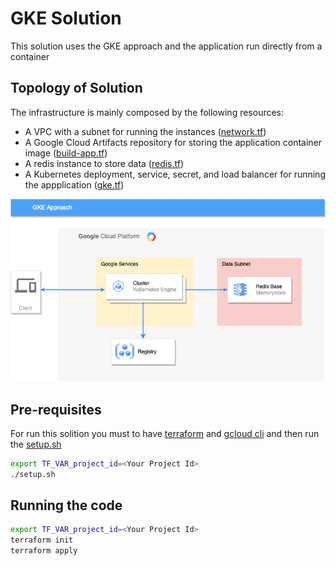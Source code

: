 # GKE Solution
This solution uses the GKE approach and the application run directly from a container

## Topology of Solution
The infrastructure is mainly composed by the following resources:

- A VPC with a subnet for running the instances ([network.tf](terraform/network.tf))
- A Google Cloud Artifacts repository for storing the application container image ([build-app.tf](terraform/build-app.tf))
- A redis instance to store data ([redis.tf](terraform/redis.tf))
- A Kubernetes deployment, service, secret, and load balancer for running the appplication ([gke.tf](terraform/gke.tf))

![alt text](../assets/GKE.png "GCE Solution Tolpology")

## Pre-requisites
For run this solition you must to have [terraform](https://www.terraform.io/) and [gcloud cli](https://cloud.google.com/sdk/docs/install) and then run the [setup.sh](setup.sh)

```bash
export TF_VAR_project_id=<Your Project Id>
./setup.sh
```

## Running the code
```bash
export TF_VAR_project_id=<Your Project Id>
terraform init
terraform apply
```

